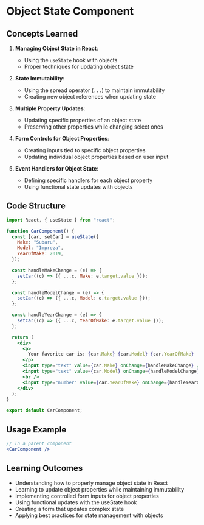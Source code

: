 # Object State Component

## Concepts Learned

1. **Managing Object State in React**:

   - Using the `useState` hook with objects
   - Proper techniques for updating object state

2. **State Immutability**:

   - Using the spread operator (`...`) to maintain immutability
   - Creating new object references when updating state

3. **Multiple Property Updates**:

   - Updating specific properties of an object state
   - Preserving other properties while changing select ones

4. **Form Controls for Object Properties**:

   - Creating inputs tied to specific object properties
   - Updating individual object properties based on user input

5. **Event Handlers for Object State**:
   - Defining specific handlers for each object property
   - Using functional state updates with objects

## Code Structure

```jsx
import React, { useState } from "react";

function CarComponent() {
  const [car, setCar] = useState({
    Make: "Subaru",
    Model: "Impreza",
    YearOfMake: 2019,
  });

  const handleMakeChange = (e) => {
    setCar((c) => ({ ...c, Make: e.target.value }));
  };

  const handleModelChange = (e) => {
    setCar((c) => ({ ...c, Model: e.target.value }));
  };

  const handleYearChange = (e) => {
    setCar((c) => ({ ...c, YearOfMake: e.target.value }));
  };

  return (
    <div>
      <p>
        Your favorite car is: {car.Make} {car.Model} {car.YearOfMake}
      </p>
      <input type="text" value={car.Make} onChange={handleMakeChange} /> <br />
      <input type="text" value={car.Model} onChange={handleModelChange} />{" "}
      <br />
      <input type="number" value={car.YearOfMake} onChange={handleYearChange} />
    </div>
  );
}

export default CarComponent;
```

## Usage Example

```jsx
// In a parent component
<CarComponent />
```

## Learning Outcomes

- Understanding how to properly manage object state in React
- Learning to update object properties while maintaining immutability
- Implementing controlled form inputs for object properties
- Using functional updates with the useState hook
- Creating a form that updates complex state
- Applying best practices for state management with objects
